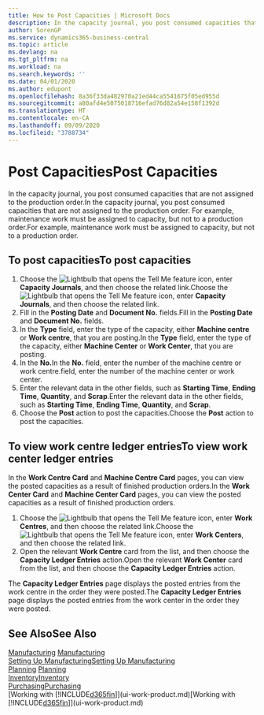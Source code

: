 ```yaml
---
title: How to Post Capacities | Microsoft Docs
description: In the capacity journal, you post consumed capacities that are not assigned to the production order. For example, maintenance work must be assigned to capacity, but not to a production order.
author: SorenGP
ms.service: dynamics365-business-central
ms.topic: article
ms.devlang: na
ms.tgt_pltfrm: na
ms.workload: na
ms.search.keywords: ''
ms.date: 04/01/2020
ms.author: edupont
ms.openlocfilehash: 8a36f33da482970a21ed44ca5541675f05ed955d
ms.sourcegitcommit: a80afd4e5075018716efad76d82a54e158f1392d
ms.translationtype: HT
ms.contentlocale: en-CA
ms.lasthandoff: 09/09/2020
ms.locfileid: "3788734"
---
```

# <a name="post-capacities"></a><span data-ttu-id="16753-104">Post Capacities</span><span class="sxs-lookup"><span data-stu-id="16753-104">Post Capacities</span></span>
<span data-ttu-id="16753-105">In the capacity journal, you post consumed capacities that are not assigned to the production order.</span><span class="sxs-lookup"><span data-stu-id="16753-105">In the capacity journal, you post consumed capacities that are not assigned to the production order.</span></span> <span data-ttu-id="16753-106">For example, maintenance work must be assigned to capacity, but not to a production order.</span><span class="sxs-lookup"><span data-stu-id="16753-106">For example, maintenance work must be assigned to capacity, but not to a production order.</span></span>  

## <a name="to-post-capacities"></a><span data-ttu-id="16753-107">To post capacities</span><span class="sxs-lookup"><span data-stu-id="16753-107">To post capacities</span></span>  
1.  <span data-ttu-id="16753-108">Choose the ![Lightbulb that opens the Tell Me feature](media/ui-search/search_small.png "Tell me what you want to do") icon, enter **Capacity Journals**, and then choose the related link.</span><span class="sxs-lookup"><span data-stu-id="16753-108">Choose the ![Lightbulb that opens the Tell Me feature](media/ui-search/search_small.png "Tell me what you want to do") icon, enter **Capacity Journals**, and then choose the related link.</span></span>  
2.  <span data-ttu-id="16753-109">Fill in the **Posting Date** and **Document No.** fields.</span><span class="sxs-lookup"><span data-stu-id="16753-109">Fill in the **Posting Date** and **Document No.** fields.</span></span>  
3.  <span data-ttu-id="16753-110">In the **Type** field, enter the type of the capacity, either **Machine centre** or **Work centre**, that you are posting.</span><span class="sxs-lookup"><span data-stu-id="16753-110">In the **Type** field, enter the type of the capacity, either **Machine Center** or **Work Center**, that you are posting.</span></span>  
4.  <span data-ttu-id="16753-111">In the **No.**</span><span class="sxs-lookup"><span data-stu-id="16753-111">In the **No.**</span></span> <span data-ttu-id="16753-112">field, enter the number of the machine centre or work centre.</span><span class="sxs-lookup"><span data-stu-id="16753-112">field, enter the number of the machine center or work center.</span></span>  
5.  <span data-ttu-id="16753-113">Enter the relevant data in the other fields, such as **Starting Time**, **Ending Time**, **Quantity**, and **Scrap**.</span><span class="sxs-lookup"><span data-stu-id="16753-113">Enter the relevant data in the other fields, such as **Starting Time**, **Ending Time**, **Quantity**, and **Scrap**.</span></span>  
6.  <span data-ttu-id="16753-114">Choose the **Post** action to post the capacities.</span><span class="sxs-lookup"><span data-stu-id="16753-114">Choose the **Post** action to post the capacities.</span></span>  

## <a name="to-view-work-center-ledger-entries"></a><span data-ttu-id="16753-115">To view work centre ledger entries</span><span class="sxs-lookup"><span data-stu-id="16753-115">To view work center ledger entries</span></span>  
<span data-ttu-id="16753-116">In the **Work Centre Card** and **Machine Centre Card** pages, you can view the posted capacities as a result of finished production orders.</span><span class="sxs-lookup"><span data-stu-id="16753-116">In the **Work Center Card** and **Machine Center Card** pages, you can view the posted capacities as a result of finished production orders.</span></span>    
1.  <span data-ttu-id="16753-117">Choose the ![Lightbulb that opens the Tell Me feature](media/ui-search/search_small.png "Tell me what you want to do") icon, enter **Work Centres**, and then choose the related link.</span><span class="sxs-lookup"><span data-stu-id="16753-117">Choose the ![Lightbulb that opens the Tell Me feature](media/ui-search/search_small.png "Tell me what you want to do") icon, enter **Work Centers**, and then choose the related link.</span></span>  
2.  <span data-ttu-id="16753-118">Open the relevant **Work Centre** card from the list, and then choose the **Capacity Ledger Entries** action.</span><span class="sxs-lookup"><span data-stu-id="16753-118">Open the relevant **Work Center** card from the list, and then choose the **Capacity Ledger Entries** action.</span></span>  

<span data-ttu-id="16753-119">The **Capacity Ledger Entries** page displays the posted entries from the work centre in the order they were posted.</span><span class="sxs-lookup"><span data-stu-id="16753-119">The **Capacity Ledger Entries** page displays the posted entries from the work center in the order they were posted.</span></span>   

## <a name="see-also"></a><span data-ttu-id="16753-120">See Also</span><span class="sxs-lookup"><span data-stu-id="16753-120">See Also</span></span>  
<span data-ttu-id="16753-121">[Manufacturing](production-manage-manufacturing.md)  </span><span class="sxs-lookup"><span data-stu-id="16753-121">[Manufacturing](production-manage-manufacturing.md)  </span></span>  
[<span data-ttu-id="16753-122">Setting Up Manufacturing</span><span class="sxs-lookup"><span data-stu-id="16753-122">Setting Up Manufacturing</span></span>](production-configure-production-processes.md)  
<span data-ttu-id="16753-123">[Planning](production-planning.md)    </span><span class="sxs-lookup"><span data-stu-id="16753-123">[Planning](production-planning.md)    </span></span>  
[<span data-ttu-id="16753-124">Inventory</span><span class="sxs-lookup"><span data-stu-id="16753-124">Inventory</span></span>](inventory-manage-inventory.md)  
[<span data-ttu-id="16753-125">Purchasing</span><span class="sxs-lookup"><span data-stu-id="16753-125">Purchasing</span></span>](purchasing-manage-purchasing.md)  
<span data-ttu-id="16753-126">[Working with [!INCLUDE[d365fin](includes/d365fin_md.md)]](ui-work-product.md)</span><span class="sxs-lookup"><span data-stu-id="16753-126">[Working with [!INCLUDE[d365fin](includes/d365fin_md.md)]](ui-work-product.md)</span></span>
